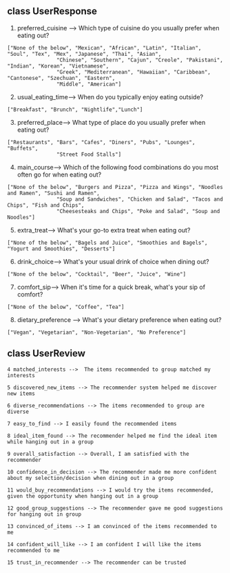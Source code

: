 ## class UserResponse

1. preferred_cuisine --> Which type of cuisine do you usually prefer when eating out?
```
["None of the below", "Mexican", "African", "Latin", "Italian", "Soul", "Tex", "Mex", "Japanese", "Thai", "Asian", 
                "Chinese", "Southern", "Cajun", "Creole", "Pakistani", "Indian", "Korean", "Vietnamese", 
                "Greek", "Mediterranean", "Hawaiian", "Caribbean", "Cantonese", "Szechuan", "Eastern", 
                "Middle", "American"]
```

2. usual_eating_time--> When do you typically enjoy eating outside?
```
["Breakfast", "Brunch", "Nightlife","Lunch"]
```
3. preferred_place--> What type of place do you usually prefer when eating out?
```
["Restaurants", "Bars", "Cafes", "Diners", "Pubs", "Lounges", "Buffets", 
                "Street Food Stalls"]
```

4. main_course--> Which of the following food combinations do you most often go for when eating out?
```
["None of the below", "Burgers and Pizza", "Pizza and Wings", "Noodles and Ramen", "Sushi and Ramen",
                "Soup and Sandwiches", "Chicken and Salad", "Tacos and Chips", "Fish and Chips",
                "Cheesesteaks and Chips", "Poke and Salad", "Soup and Noodles"]
```

5. extra_treat--> What's your go-to extra treat when eating out?
```
["None of the below", "Bagels and Juice", "Smoothies and Bagels", "Yogurt and Smoothies", "Desserts"]
```

6. drink_choice--> What's your usual drink of choice when dining out?
```
["None of the below", "Cocktail", "Beer", "Juice", "Wine"]
```

7. comfort_sip--> When it's time for a quick break, what's your sip of comfort?
```
["None of the below", "Coffee", "Tea"]
```

8. dietary_preference  --> What's your dietary preference when eating out?
```
["Vegan", "Vegetarian", "Non-Vegetarian", "No Preference"]
```

## class UserReview

```
4 matched_interests -->  The items recommended to group matched my interests

5 discovered_new_items --> The recommender system helped me discover new items

6 diverse_recommendations --> The items recommended to group are diverse

7 easy_to_find --> I easily found the recommended items

8 ideal_item_found --> The recommender helped me find the ideal item while hanging out in a group

9 overall_satisfaction --> Overall, I am satisfied with the recommender

10 confidence_in_decision --> The recommender made me more confident about my selection/decision when dining out in a group

11 would_buy_recommendations --> I would try the items recommended, given the opportunity when hanging out in a group

12 good_group_suggestions --> The recommender gave me good suggestions for hanging out in group

13 convinced_of_items --> I am convinced of the items recommended to me

14 confident_will_like --> I am confident I will like the items recommended to me

15 trust_in_recommender --> The recommender can be trusted

```
